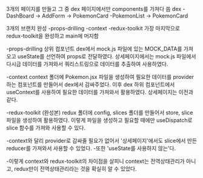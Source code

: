 3개의 페이지를 만들고 그 중 dex 페이지에서만 components를 가져다 씀
dex
-DashBoard -> AddForm -> PokemonCard
-PokemonList -> PokemonCard

3개의 브랜치 완성
-props-drilling
-context
-redux-toolkit 
가장 마지막으로 redux-toolkit을 완성하고 main에 머지함

-props-drilling
상위 컴포넌트 dex에서
mock.js 파일에 있는 MOCK_DATA를 가져오고 useState를 선언하여 props로 전달하였다.
상세페이지에서는 mock.js 파일에서 다시금 데이터를 가져와서 쿼리스트링으로 데이터를 추출하여 사용하였다. 

-context
context 폴더에 Pokemon.jsx 파일을 생성하여 필요한 데이터를 provider하는 컴포넌트를 만들어서 dex에서 감싸주었다. 
이후 dex 하위 컴포넌트에서 useContext를 사용하여 필요한 데이터를 가져와서 활용하였다. 
상세페이지는 이전과 같다. 

-redux-toolkit (완성본)
redux 폴더에 config, slices 폴더를 만들어서 store, slice 파일을 생성하여 활용하였다. 
이렇게 파일을 생성하고 필요할 때에만 useDispatch로 slice 함수를 가져와 사용할 수 있다. 

-context와 달리 provider로 감싸줄 필요가 없어서 '상세페이지'에서도 slice에서 만든 reducer를 가져와서 사용할 수 있었다. 
-또한 'useState를 사용하지 않는'다. 

-이렇게 context와 redux-toolkit의 차이점을 살피니 context는 전역상태관리가 아니고, redux만이 전역상태관리라는 것을 확실히 알 수 있었다. 
